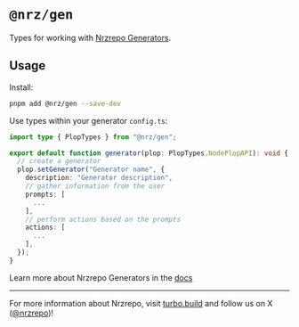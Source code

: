 # `@nrz/gen`

Types for working with [Nrzrepo Generators](https://turbo.build/repo/docs/core-concepts/monorepos/code-generation).

## Usage

Install:

```bash
pnpm add @nrz/gen --save-dev
```

Use types within your generator `config.ts`:

```ts filename="nrz/generators/config.ts"
import type { PlopTypes } from "@nrz/gen";

export default function generator(plop: PlopTypes.NodePlopAPI): void {
  // create a generator
  plop.setGenerator("Generator name", {
    description: "Generator description",
    // gather information from the user
    prompts: [
      ...
    ],
    // perform actions based on the prompts
    actions: [
      ...
    ],
  });
}
```

Learn more about Nrzrepo Generators in the [docs](https://turbo.build/repo/docs/core-concepts/monorepos/code-generation)

---

For more information about Nrzrepo, visit [turbo.build](https://turbo.build) and follow us on X ([@nrzrepo](https://x.com/nrzrepo))!
